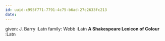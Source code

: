```yaml
---
id: uuid-c995f771-7791-4c75-b6ad-27c2633fc213
date: 
---
```


given: J. Barry :Latn
family: Webb :Latn
**A Shakespeare Lexicon of Colour** :Latn